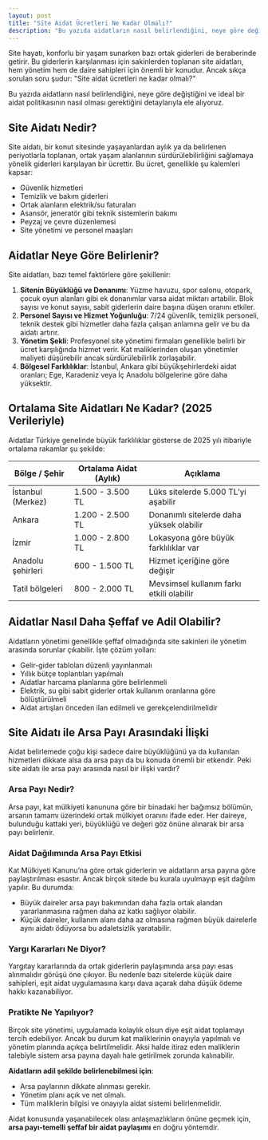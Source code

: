 ```yaml
---
layout: post
title: "Site Aidat Ücretleri Ne Kadar Olmalı?"
description: "Bu yazıda aidatların nasıl belirlendiğini, neye göre değiştiğini ve ideal bir aidat politikasının nasıl olması gerektiğini detaylarıyla ele alıyoruz."
---
```


Site hayatı, konforlu bir yaşam sunarken bazı ortak giderleri de beraberinde getirir. Bu giderlerin karşılanması için sakinlerden toplanan site aidatları, hem yönetim hem de daire sahipleri için önemli bir konudur. Ancak sıkça sorulan soru şudur: "Site aidat ücretleri ne kadar olmalı?"

Bu yazıda aidatların nasıl belirlendiğini, neye göre değiştiğini ve ideal bir aidat politikasının nasıl olması gerektiğini detaylarıyla ele alıyoruz.

## Site Aidatı Nedir?

Site aidatı, bir konut sitesinde yaşayanlardan aylık ya da belirlenen periyotlarla toplanan, ortak yaşam alanlarının sürdürülebilirliğini sağlamaya yönelik giderleri karşılayan bir ücrettir.
Bu ücret, genellikle şu kalemleri kapsar:

- Güvenlik hizmetleri
- Temizlik ve bakım giderleri
- Ortak alanların elektrik/su faturaları
- Asansör, jeneratör gibi teknik sistemlerin bakımı
- Peyzaj ve çevre düzenlemesi
- Site yönetimi ve personel maaşları

## Aidatlar Neye Göre Belirlenir?

Site aidatları, bazı temel faktörlere göre şekillenir:

1. **Sitenin Büyüklüğü ve Donanımı**: Yüzme havuzu, spor salonu, otopark, çocuk oyun alanları gibi ek donanımlar varsa aidat miktarı artabilir. Blok sayısı ve konut sayısı, sabit giderlerin daire başına düşen oranını etkiler.
2. **Personel Sayısı ve Hizmet Yoğunluğu**: 7/24 güvenlik, temizlik personeli, teknik destek gibi hizmetler daha fazla çalışan anlamına gelir ve bu da aidatı artırır.
3. **Yönetim Şekli**: Profesyonel site yönetimi firmaları genellikle belirli bir ücret karşılığında hizmet verir. Kat maliklerinden oluşan yönetimler maliyeti düşürebilir ancak sürdürülebilirlik zorlaşabilir.
4. **Bölgesel Farklılıklar**: İstanbul, Ankara gibi büyükşehirlerdeki aidat oranları; Ege, Karadeniz veya İç Anadolu bölgelerine göre daha yüksektir.

## Ortalama Site Aidatları Ne Kadar? (2025 Verileriyle)

Aidatlar Türkiye genelinde büyük farklılıklar gösterse de 2025 yılı itibariyle ortalama rakamlar şu şekilde:

| Bölge / Şehir     | Ortalama Aidat (Aylık) | Açıklama                                 |
| ----------------- | ---------------------- | ---------------------------------------- |
| İstanbul (Merkez) | 1.500 - 3.500 TL       | Lüks sitelerde 5.000 TL’yi aşabilir      |
| Ankara            | 1.200 - 2.500 TL       | Donanımlı sitelerde daha yüksek olabilir |
| İzmir             | 1.000 - 2.800 TL       | Lokasyona göre büyük farklılıklar var    |
| Anadolu şehirleri | 600 - 1.500 TL         | Hizmet içeriğine göre değişir            |
| Tatil bölgeleri   | 800 - 2.000 TL         | Mevsimsel kullanım farkı etkili olabilir |

## Aidatlar Nasıl Daha Şeffaf ve Adil Olabilir?

Aidatların yönetimi genellikle şeffaf olmadığında site sakinleri ile yönetim arasında sorunlar çıkabilir. İşte çözüm yolları:

- Gelir-gider tabloları düzenli yayınlanmalı
- Yıllık bütçe toplantıları yapılmalı
- Aidatlar harcama planlarına göre belirlenmeli
- Elektrik, su gibi sabit giderler ortak kullanım oranlarına göre bölüştürülmeli
- Aidat artışları önceden ilan edilmeli ve gerekçelendirilmelidir

## Site Aidatı ile Arsa Payı Arasındaki İlişki

Aidat belirlemede çoğu kişi sadece daire büyüklüğünü ya da kullanılan hizmetleri dikkate alsa da arsa payı da bu konuda önemli bir etkendir. Peki site aidatı ile arsa payı arasında nasıl bir ilişki vardır?

### Arsa Payı Nedir?

Arsa payı, kat mülkiyeti kanununa göre bir binadaki her bağımsız bölümün, arsanın tamamı üzerindeki ortak mülkiyet oranını ifade eder. Her daireye, bulunduğu kattaki yeri, büyüklüğü ve değeri göz önüne alınarak bir arsa payı belirlenir.

### Aidat Dağılımında Arsa Payı Etkisi

Kat Mülkiyeti Kanunu’na göre ortak giderlerin ve aidatların arsa payına göre paylaştırılması esastır. Ancak birçok sitede bu kurala uyulmayıp eşit dağılım yapılır. Bu durumda:

- Büyük daireler arsa payı bakımından daha fazla ortak alandan yararlanmasına rağmen daha az katkı sağlıyor olabilir.
- Küçük daireler, kullanım alanı daha az olmasına rağmen büyük dairelerle aynı aidatı ödüyorsa bu adaletsizlik yaratabilir.

### Yargı Kararları Ne Diyor?

Yargıtay kararlarında da ortak giderlerin paylaşımında arsa payı esas alınmalıdır görüşü öne çıkıyor. Bu nedenle bazı sitelerde küçük daire sahipleri, eşit aidat uygulamasına karşı dava açarak daha düşük ödeme hakkı kazanabiliyor.

### Pratikte Ne Yapılıyor?
Birçok site yönetimi, uygulamada kolaylık olsun diye eşit aidat toplamayı tercih edebiliyor. Ancak bu durum kat maliklerinin onayıyla yapılmalı ve yönetim planında açıkça belirtilmelidir. Aksi halde itiraz eden maliklerin talebiyle sistem arsa payına dayalı hale getirilmek zorunda kalınabilir.

**Aidatların adil şekilde belirlenebilmesi için**:

- Arsa paylarının dikkate alınması gerekir.
- Yönetim planı açık ve net olmalı.
- Tüm maliklerin bilgisi ve onayıyla aidat sistemi belirlenmelidir.

Aidat konusunda yaşanabilecek olası anlaşmazlıkların önüne geçmek için, **arsa payı-temelli şeffaf bir aidat paylaşımı** en doğru yöntemdir.
